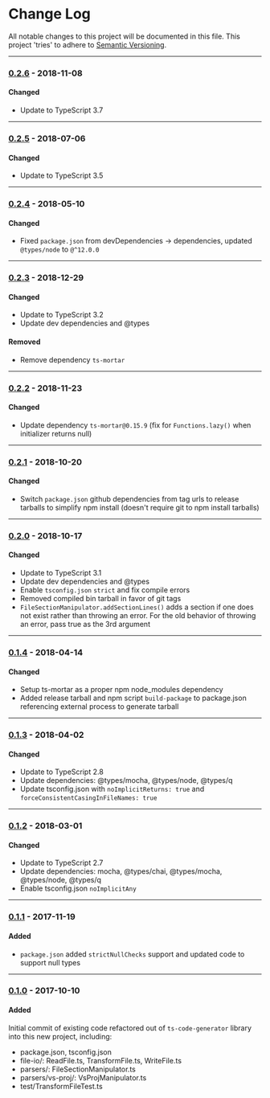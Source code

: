 ﻿# Change Log
All notable changes to this project will be documented in this file.
This project 'tries' to adhere to [Semantic Versioning](http://semver.org/).


--------
### [0.2.6](N/A) - 2018-11-08
#### Changed
* Update to TypeScript 3.7


--------
### [0.2.5](https://github.com/TeamworkGuy2/ts-file-io/commit/f268ba4996ebfc712de0a142cf82caa71f5bb5b4) - 2018-07-06
#### Changed
* Update to TypeScript 3.5


--------
### [0.2.4](https://github.com/TeamworkGuy2/ts-file-io/commit/3c4698e7d8cacc868a7c897376c1fac89b89211b) - 2018-05-10
#### Changed
* Fixed `package.json` from devDependencies -> dependencies, updated `@types/node` to `@^12.0.0`


--------
### [0.2.3](https://github.com/TeamworkGuy2/ts-file-io/commit/e5323d5575d6b46777169a32944aa1741947495a) - 2018-12-29
#### Changed
* Update to TypeScript 3.2
* Update dev dependencies and @types

#### Removed
* Remove dependency `ts-mortar`


--------
### [0.2.2](https://github.com/TeamworkGuy2/ts-file-io/commit/2e85fb0869f0f2ae2bdc8440f8ef2a580fb86362) - 2018-11-23
#### Changed
* Update dependency `ts-mortar@0.15.9` (fix for `Functions.lazy()` when initializer returns null)


--------
### [0.2.1](N/A) - 2018-10-20
#### Changed
* Switch `package.json` github dependencies from tag urls to release tarballs to simplify npm install (doesn't require git to npm install tarballs)


--------
### [0.2.0](https://github.com/TeamworkGuy2/ts-file-io/commit/428d9c2d02dd491e55dcdafa984cd9d733ed62ce) - 2018-10-17
#### Changed
* Update to TypeScript 3.1
* Update dev dependencies and @types
* Enable `tsconfig.json` `strict` and fix compile errors
* Removed compiled bin tarball in favor of git tags
* `FileSectionManipulator.addSectionLines()` adds a section if one does not exist rather than throwing an error.  For the old behavior of throwing an error, pass true as the 3rd argument


--------
### [0.1.4](https://github.com/TeamworkGuy2/ts-file-io/commit/8f4759f57920c63c28d47bd5d0f395e2336a2422) - 2018-04-14
#### Changed
* Setup ts-mortar as a proper npm node_modules dependency
* Added release tarball and npm script `build-package` to package.json referencing external process to generate tarball


--------
### [0.1.3](https://github.com/TeamworkGuy2/ts-file-io/commit/6aa9186dee829ec8a3c751f4d4aadad9985c1080) - 2018-04-02
#### Changed
* Update to TypeScript 2.8
* Update dependencies: @types/mocha, @types/node, @types/q
* Update tsconfig.json with `noImplicitReturns: true` and `forceConsistentCasingInFileNames: true`


--------
### [0.1.2](https://github.com/TeamworkGuy2/ts-file-io/commit/c79419f77f8bf2014339408142ff8bf23d463570) - 2018-03-01
#### Changed
* Update to TypeScript 2.7
* Update dependencies: mocha, @types/chai, @types/mocha, @types/node, @types/q
* Enable tsconfig.json `noImplicitAny`


--------
### [0.1.1](N/A) - 2017-11-19
#### Added
* `package.json` added `strictNullChecks` support and updated code to support null types


--------
### [0.1.0](https://github.com/TeamworkGuy2/ts-file-io/commit/09dd4f111766466feb526327123544847ebcb79c) - 2017-10-10
#### Added
Initial commit of existing code refactored out of `ts-code-generator` library into this new project, including:
* package.json, tsconfig.json
* file-io/: ReadFile.ts, TransformFile.ts, WriteFile.ts
* parsers/: FileSectionManipulator.ts
* parsers/vs-proj/: VsProjManipulator.ts
* test/TransformFileTest.ts